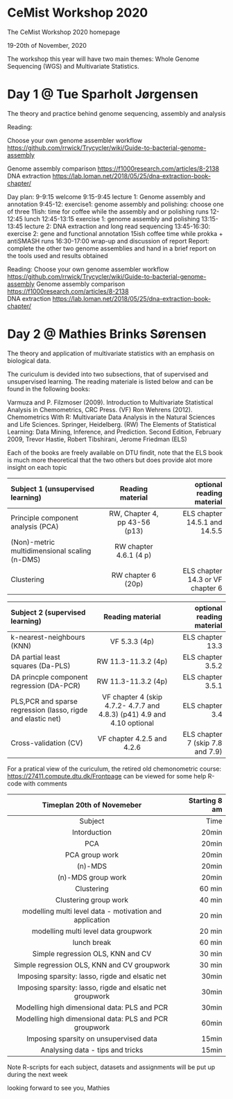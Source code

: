 # CeMist Workshop 2020
The CeMist Workshop 2020 homepage

19-20th of November, 2020

The workshop this year will have two main themes: Whole Genome Sequencing (WGS) and Multivariate Statistics.

# Day 1 @ Tue Sparholt Jørgensen

The theory and practice behind genome sequencing, assembly and analysis

Reading: 

Choose your own genome assembler workflow 
https://github.com/rrwick/Trycycler/wiki/Guide-to-bacterial-genome-assembly

Genome assembly comparison
                https://f1000research.com/articles/8-2138          
DNA extraction
                https://lab.loman.net/2018/05/25/dna-extraction-book-chapter/

Day plan: 
9-9:15 welcome
9:15-9:45 lecture 1: Genome assembly and annotation
9:45-12: exercise1: genome assembly and polishing: choose one of three
11ish: time for coffee while the assembly and or polishing runs
12-12:45 lunch
12:45-13:15 exercise 1: genome assembly and polishing 
13:15-13:45 lecture 2: DNA extraction and long read sequencing
13:45-16:30: exercise 2: gene and functional annotation
15ish coffee time while prokka + antiSMASH runs
16:30-17:00 wrap-up and discussion of report
Report: complete the other two genome assemblies and hand in a brief report on the tools used and results obtained

Reading: 
Choose your own genome assembler workflow 
https://github.com/rrwick/Trycycler/wiki/Guide-to-bacterial-genome-assembly
Genome assembly comparison
                https://f1000research.com/articles/8-2138          
DNA extraction
                https://lab.loman.net/2018/05/25/dna-extraction-book-chapter/



# Day 2 @ Mathies Brinks Sørensen

The theory and application of multivariate statistics with an emphasis on biological data.

The curiculum is devided into two subsections, that of supervised and unsupervised learning. The reading materiale is listed below and can be found in the following books:

Varmuza and P. Filzmoser (2009). Introduction to Multivariate Statistical Analysis in Chemometrics, CRC Press. (VF)
Ron Wehrens (2012). Chemometrics With R: Multivariate Data Analysis in the Natural Sciences and Life Sciences. Springer, Heidelberg. (RW)
The Elements of Statistical Learning: Data Mining, Inference, and Prediction. Second Edition, February 2009, Trevor Hastie, Robert Tibshirani, Jerome Friedman (ELS)

Each of the books are freely available on DTU findit, note that the ELS book is much more theoretical that the two others but does provide alot more insight on each topic

| Subject 1 (unsupervised learning) | Reading material | optional reading material |
| :---         |     :---:      |          ---: |
| Principle component analysis (PCA)   |  RW, Chapter 4, pp 43-56 (p13) |  ELS chapter 14.5.1 and 14.5.5     |
| (Non)-metric multidimensional scaling (n-DMS) |  RW chapter 4.6.1 (4 p)  |       |
| Clustering | RW chapter 6 (20p) | ELS chapter 14.3 or VF chapter 6 |

| Subject 2 (supervised learning) | Reading material | optional reading material |
| :---         |     :---:      |          ---: |
| k-nearest-neighbours (KNN)   |  VF 5.3.3 (4p) |  ELS chapter 13.3     |
| DA partial least squares (Da-PLS)   |  RW 11.3-11.3.2 (4p) |  ELS chapter 3.5.2    |
| DA princple component regression (DA-PCR)   |  RW 11.3-11.3.2 (4p)|  ELS chapter 3.5.1  |
| PLS,PCR and sparse regression (lasso, rigde and elastic net)   |  VF chapter 4 (skip 4.7.2- 4.7.7 and 4.8.3) (p41) 4.9 and 4.10 optional|  ELS chapter 3.4 |
| Cross-validation (CV) | VF chapter 4.2.5 and 4.2.6| ELS chapter 7 (skip 7.8 and 7.9) |

For a pratical view  of the curiculum, the retired old chemonometric course: https://27411.compute.dtu.dk/Frontpage can be viewed for some help R-code with comments

| Timeplan 20th of Novemeber| Starting 8 am|
|     :---:      |          ---: |
|Subject| Time |
|Intorduction| 20min |
|PCA|20min |
|PCA group work|20min|
|(n)-MDS|20min|
|(n)-MDS group work|20min|
|Clustering|60 min|
|Clustering group work|40 min|
|modelling multi level data - motivation and application|20 min |
|modelling multi level data  groupwork|20 min |
|lunch break|60 min|
|Simple regression OLS, KNN and CV|30 min|
|Simple regression OLS, KNN and CV groupwork|30 min|
|Imposing sparsity: lasso, rigde and elsatic net|30min|
|Imposing sparsity: lasso, rigde and elsatic net groupwork|30min|
|Modelling high dimensional data: PLS and PCR|30min|
|Modelling high dimensional data: PLS and PCR groupwork|60min|
|Imposing sparsity on unsupervised data|15min|
|Analysing data - tips and tricks|15min|

Note R-scripts for each subject, datasets and assignments will be put up during the next week

looking forward to see you, Mathies
